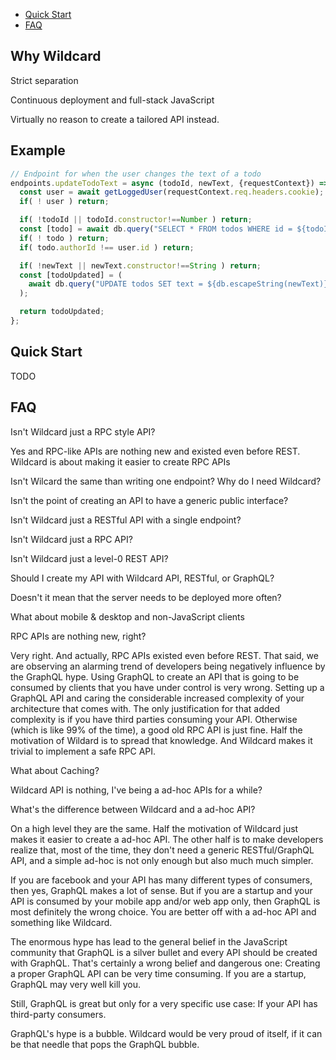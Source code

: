  - [Quick Start](#quick-start)
 - [FAQ](#faq)



## Why Wildcard

Strict separation

Continuous deployment and full-stack JavaScript

Virtually no reason to create a tailored API instead.



## Example

~~~js
// Endpoint for when the user changes the text of a todo
endpoints.updateTodoText = async (todoId, newText, {requestContext}) => {
  const user = await getLoggedUser(requestContext.req.headers.cookie);
  if( ! user ) return;

  if( !todoId || todoId.constructor!==Number ) return;
  const [todo] = await db.query("SELECT * FROM todos WHERE id = ${todoId};");
  if( ! todo ) return;
  if( todo.authorId !== user.id ) return;

  if( !newText || newText.constructor!==String ) return;
  const [todoUpdated] = (
    await db.query("UPDATE todos SET text = ${db.escapeString(newText)} WHERE id = ${todo.id};")
  );

  return todoUpdated;
};
~~~






## Quick Start

TODO




## FAQ

Isn't Wildcard just a RPC style API?

Yes and RPC-like APIs are nothing new and existed even before REST.
Wildcard is about making it easier to create RPC APIs


Isn't Wilcard the same than writing one endpoint? Why do I need Wildcard?

Isn't the point of creating an API to have a generic public interface?

Isn't Wildcard just a RESTful API with a single endpoint?

Isn't Wildcard just a RPC API?

Isn't Wildcard just a level-0 REST API?

Should I create my API with Wildcard API, RESTful, or GraphQL?

Doesn't it mean that the server needs to be deployed more often?

What about mobile & desktop and non-JavaScript clients

RPC APIs are nothing new, right?

Very right.
And actually, RPC APIs existed even before REST.
That said, we are observing an alarming trend of developers being negatively influence by the GraphQL hype.
Using GraphQL to create an API that is going to be consumed by clients that you have under control is very wrong.
Setting up a GraphQL API and caring the considerable increased complexity of your architecture that comes with.
The only justification for that added complexity is if you have third parties consuming your API.
Otherwise (which is like 99% of the time), a good old RPC API is just fine.
Half the motivation of Wildard is to spread that knowledge.
And Wildcard makes it trivial to implement a safe RPC API.


What about Caching?


Wildcard API is nothing, I've being a ad-hoc APIs for a while?

What's the difference between Wildcard and a ad-hoc API?

On a high level they are the same.
Half the motivation of Wildcard just makes it easier to create a ad-hoc API.
The other half is to make developers realize that,
most of the time,
they don't need a generic RESTful/GraphQL API,
and a simple ad-hoc is not only enough but also much much simpler.



If you are facebook and your API has many different types of consumers, then yes, GraphQL makes a lot of sense.
But if you are a startup and your API is consumed by
your mobile app and/or web app only,
then GraphQL is most definitely the wrong choice.
You are better off with a ad-hoc API and something like Wildcard.

The enormous hype has lead to the general belief in the JavaScript community that GraphQL is a silver bullet and every API should be created with GraphQL.
That's certainly a wrong belief and dangerous one:
Creating a proper GraphQL API can be very time consuming.
If you are a startup, GraphQL may very well kill you.

Still, GraphQL is great but only for a very specific use case: If your API has third-party consumers.

GraphQL's hype is a bubble.
Wildcard would be very proud of itself, if it can be that needle that pops the GraphQL bubble.

